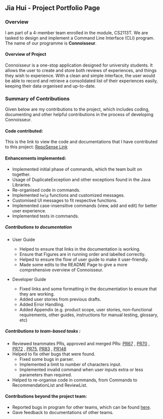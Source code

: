 ## Jia Hui - Project Portfolio Page

### Overview

I am part of a 4-member team enrolled in the module, CS2113T. We are tasked to design and implement a Command Line
Interface (CLI) program. The name of our programme is **Connoisseur**.

#### Overview of Project

Connoisseur is a one-stop application designed for university students. It allows the user to create and store both
reviews of experiences, and things they wish to experience. With a clean and simple interface, the user would be able to
record and retrieve a consolidated list of their experiences easily, keeping their data organised and up-to-date.

### Summary of Contributions

Given below are my contributions to the project, which includes coding, documenting and other helpful contributions in
the process of developing Connoisseur.

#### Code contributed:

This is the link to view the code and documentations that I have contributed to this
project: [RepoSense Link](https://nus-cs2113-ay2021s2.github.io/tp-dashboard/?search=jhjhajh&sort=groupTitle&sortWithin=title&since=2021-03-05&timeframe=commit&mergegroup=&groupSelect=groupByRepos&breakdown=false&tabOpen=true&tabType=zoom&zA=jhjhajh&zR=AY2021S2-CS2113T-F08-3%2Ftp%5Bmaster%5D&zACS=120.6923076923077&zS=2021-03-05&zFS=jhjhajh&zU=2021-04-11&zMG=undefined&zFTF=commit&zFGS=groupByRepos&zFR=false)

#### Enhancements implemented:

* Implemented initial phase of commands, which the team built on together.
* Usage of DuplicateException and other exceptions found in the Java Libraries.
* Re-organised code in commands.
* Implemented `help` functions and customized messages.
* Customised UI messages to fit respective functions.
* Implemented case-insensitive commands (view, add and edit) for better user experience.
* Implemented tests in commands.

##### Contributions to documentation

* User Guide
    * Helped to ensure that links in the documentation is working.
    * Ensure that Figures are in running order and labelled correctly.
    * Helped to ensure the flow of user guide to make it user-friendly.
    * Made some edits to the README Page to give a more comprehensive overview of Connoisseur.

* Developer Guide
    * Fixed links and some formatting in the documentation to ensure that they are working.
    * Added user stories from previous drafts.
    * Added Error Handling.
    * Added Appendix (e.g. product scope, user stories, non-functional requirements, other guides, instructions for
      manual testing, glossary, etc)

##### Contributions to team-based tasks :

* Reviewed teammates PRs, approved and merged PRs: [PR67](https://github.com/AY2021S2-CS2113T-F08-3/tp/pull/67)
  , [PR70](https://github.com/AY2021S2-CS2113T-F08-3/tp/pull/70)
  , [PR72](https://github.com/AY2021S2-CS2113T-F08-3/tp/pull/72)
  , [PR75](https://github.com/AY2021S2-CS2113T-F08-3/tp/pull/75),
  [PR83](https://github.com/AY2021S2-CS2113T-F08-3/tp/pull/83)
  , [PR148](https://github.com/AY2021S2-CS2113T-F08-3/tp/pull/148)
* Helped to fix other bugs that were found.
    * Fixed some bugs in parser.
    * Implemented a limit to number of characters input.
    * Implemented invalid command when user inputs extra or less parameters than required.
* Helped to re-organise code in commands, from Commands to RecommendationList and ReviewList.

#### Contributions beyond the project team:

* Reported bugs in program for other teams, which can be found [here](https://github.com/jhjhajh/ped/tree/main/files).
* Gave feedback to documentations of other teams.
